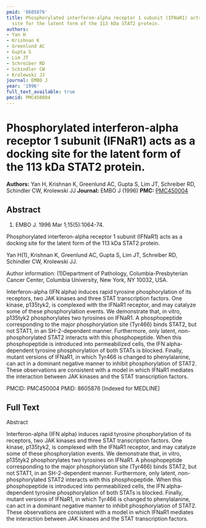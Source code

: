 ```yaml
---
pmid: '8605876'
title: Phosphorylated interferon-alpha receptor 1 subunit (IFNaR1) acts as a docking
  site for the latent form of the 113 kDa STAT2 protein.
authors:
- Yan H
- Krishnan K
- Greenlund AC
- Gupta S
- Lim JT
- Schreiber RD
- Schindler CW
- Krolewski JJ
journal: EMBO J
year: '1996'
full_text_available: true
pmcid: PMC450004
---
```


# Phosphorylated interferon-alpha receptor 1 subunit (IFNaR1) acts as a docking site for the latent form of the 113 kDa STAT2 protein.
**Authors:** Yan H, Krishnan K, Greenlund AC, Gupta S, Lim JT, Schreiber RD, Schindler CW, Krolewski JJ
**Journal:** EMBO J (1996)
**PMC:** [PMC450004](https://www.ncbi.nlm.nih.gov/pmc/articles/PMC450004/)

## Abstract

1. EMBO J. 1996 Mar 1;15(5):1064-74.

Phosphorylated interferon-alpha receptor 1 subunit (IFNaR1) acts as a docking 
site for the latent form of the 113 kDa STAT2 protein.

Yan H(1), Krishnan K, Greenlund AC, Gupta S, Lim JT, Schreiber RD, Schindler CW, 
Krolewski JJ.

Author information:
(1)Department of Pathology, Columbia-Presbyterian Cancer Center, Columbia 
University, New York, NY 10032, USA.

Interferon-alpha (IFN alpha) induces rapid tyrosine phosphorylation of its 
receptors, two JAK kinases and three STAT transcription factors. One kinase, 
p135tyk2, is complexed with the IFNaR1 receptor, and may catalyze some of these 
phosphorylation events. We demonstrate that, in vitro, p135tyk2 phosphorylates 
two tyrosines on IFNaR1. A phosphopeptide corresponding to the major 
phosphorylation site (Tyr466) binds STAT2, but not STAT1, in an SH-2-dependent 
manner. Furthermore, only latent, non-phosphorylated STAT2 interacts with this 
phosphopeptide. When this phosphopeptide is introduced into permeabilized cells, 
the IFN alpha-dependent tyrosine phosphorylation of both STATs is blocked. 
Finally, mutant versions of IFNaR1, in which Tyr466 is changed to phenylalanine, 
can act in a dominant negative manner to inhibit phosphorylation of STAT2. These 
observations are consistent with a model in which IFNaR1 mediates the 
interaction between JAK kinases and the STAT transcription factors.

PMCID: PMC450004
PMID: 8605876 [Indexed for MEDLINE]

## Full Text

Abstract

Interferon-alpha (IFN alpha) induces rapid tyrosine phosphorylation of its receptors, two JAK kinases and three STAT transcription factors. One kinase, p135tyk2, is complexed with the IFNaR1 receptor, and may catalyze some of these phosphorylation events. We demonstrate that, in vitro, p135tyk2 phosphorylates two tyrosines on IFNaR1. A phosphopeptide corresponding to the major phosphorylation site (Tyr466) binds STAT2, but not STAT1, in an SH-2-dependent manner. Furthermore, only latent, non-phosphorylated STAT2 interacts with this phosphopeptide. When this phosphopeptide is introduced into permeabilized cells, the IFN alpha-dependent tyrosine phosphorylation of both STATs is blocked. Finally, mutant versions of IFNaR1, in which Tyr466 is changed to phenylalanine, can act in a dominant negative manner to inhibit phosphorylation of STAT2. These observations are consistent with a model in which IFNaR1 mediates the interaction between JAK kinases and the STAT transcription factors.
